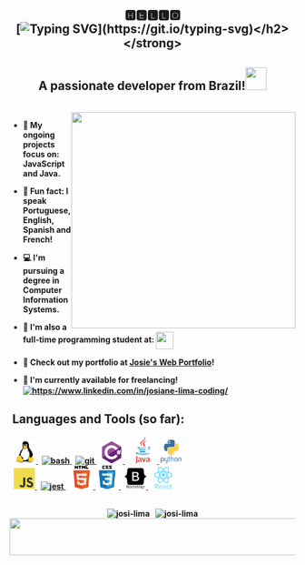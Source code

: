 <div align="center">
    
<strong><h2>🅷🅴🅻🅻🅾 <br>
[![Typing SVG](https://readme-typing-svg.herokuapp.com?size=22&duration=5300&lines=I'm+Josi.+Glad+to+see+you+here!)](https://git.io/typing-svg)</h2></strong>
    
</div>

<h2 align="center">A passionate developer from Brazil!<img width="37" height="40" src="https://user-images.githubusercontent.com/108018406/213756980-fd30ab56-1dfd-4c03-a54e-cae76137ff1b.gif"></h2> 


<br>

<img align="right" width="395" height="380" src="https://user-images.githubusercontent.com/108018406/213635819-df439175-fcf7-4c6e-927d-fecaff376b47.png">

<p align="left">

- 🔭 My ongoing projects focus on: **JavaScript and Java**.

- 💙 Fun fact: **I speak Portuguese, English, Spanish and French**!
    
- 💻 I'm pursuing a degree in **Computer Information Systems**.

- 🌱 I'm also a full-time programming student at: <a href="https://www.betrybe.com/" target="_blank"><img align="center" src="https://user-images.githubusercontent.com/108018406/213615293-7710fe7c-46aa-48e8-a82d-2e0672848e0f.png" height="31" width="31" /></a>
    
- 🚀 Check out my portfolio at [Josie's Web Portfolio](https://josi-lima.github.io/web-portfolio/)!

- 💪 I'm currently available for **freelancing!** <a href="https://www.linkedin.com/in/josiane-lima-coding/" target="_blank"><img align="center" src="https://raw.githubusercontent.com/rahuldkjain/github-profile-readme-generator/master/src/images/icons/Social/linked-in-alt.svg" alt="https://www.linkedin.com/in/josiane-lima-coding/" height="27" width="36" /></a>

<h2 align="left">&nbsp;Languages and Tools (so far):</h2>

<p align="left">

&nbsp; <a href="https://www.linux.org/" target="_blank" rel="noreferrer"> <img src="https://raw.githubusercontent.com/devicons/devicon/master/icons/linux/linux-original.svg" alt="linux" width="40" height="40"/> </a>
&nbsp; <a href="https://www.gnu.org/software/bash/" target="_blank" rel="noreferrer"> <img src="https://user-images.githubusercontent.com/108018406/213624720-e18290dc-1b76-4cc5-8ba6-3433d741126c.png" alt="bash" width="39" height="39"/> </a> 
&nbsp; <a href="https://git-scm.com/" target="_blank" rel="noreferrer"> <img src="https://www.vectorlogo.zone/logos/git-scm/git-scm-icon.svg" alt="git" width="38" height="38"/> </a>
&nbsp; <a href="https://www.w3schools.com/cs/" target="_blank" rel="noreferrer"> <img src="https://raw.githubusercontent.com/devicons/devicon/master/icons/csharp/csharp-original.svg" alt="csharp" width="40" height="40"/> </a> 
&nbsp; <a href="https://www.java.com/en/" target="_blank" rel="noreferrer"> 
<img src="https://raw.githubusercontent.com/devicons/devicon/master/icons/java/java-original-wordmark.svg" alt="java" width="50" height="48"/> </a>
<a href="https://python.org/" target="_blank" rel="noreferrer"> 
<img src="https://raw.githubusercontent.com/devicons/devicon/master/icons/python/python-original-wordmark.svg" alt="python" width="43" height="43"/> </a>
<br>
&nbsp; <a href="https://developer.mozilla.org/en-US/docs/Web/JavaScript" target="_blank" rel="noreferrer"> <img src="https://raw.githubusercontent.com/devicons/devicon/master/icons/javascript/javascript-original.svg" alt="javascript" width="38" height="38"/> </a> 
&nbsp; <a href="https://jestjs.io/" target="_blank" rel="noreferrer"> <img src="https://user-images.githubusercontent.com/108018406/222857261-aa4d9e4a-ab68-4da9-bf0f-42872a4f15b8.png" alt="jest" width="40" height="39"/> </a> 
&nbsp; <a href="https://www.w3.org/html/" target="_blank" rel="noreferrer"> <img src="https://raw.githubusercontent.com/devicons/devicon/master/icons/html5/html5-original-wordmark.svg" alt="html5" width="42" height="42"/> </a> 
<a href="https://www.w3schools.com/css/" target="_blank" rel="noreferrer"> <img src="https://raw.githubusercontent.com/devicons/devicon/master/icons/css3/css3-original-wordmark.svg" alt="css3" width="42" height="42"/> </a>
&nbsp; <a href="https://getbootstrap.com" target="_blank" rel="noreferrer"> <img src="https://raw.githubusercontent.com/devicons/devicon/master/icons/bootstrap/bootstrap-plain-wordmark.svg" alt="bootstrap" width="38" height="38"/> </a>
&nbsp; <a href="https://react.dev/" target="_blank" rel="noreferrer"> 
<img src="https://raw.githubusercontent.com/devicons/devicon/master/icons/react/react-original-wordmark.svg" alt="react" width="40" height="40"/> </a>

</p>

<br>

<div align="center">
    
<img src="https://github-readme-stats-git-masterrstaa-rickstaa.vercel.app/api/top-langs?username=josi-lima&count_private=true&show_icons=true&locale=en&layout=compact&theme=radical" alt="josi-lima" />
&nbsp;
<img src="https://github-readme-stats-git-masterrstaa-rickstaa.vercel.app/api?username=josi-lima&count_private=true&show_icons=true&locale=en&layout=compact&theme=radical" alt="josi-lima" />

</div>

<img src="https://user-images.githubusercontent.com/108018406/212565138-f24c34c5-d0e1-4337-8f08-1b18412c8d1e.png" width="900" height="65" />

